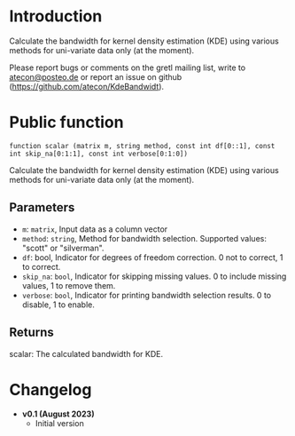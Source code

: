 # Introduction

Calculate the bandwidth for kernel density estimation (KDE) using various methods for uni-variate data only (at the moment).

Please report bugs or comments on the gretl mailing list, write to
atecon@posteo.de or report an issue on github
(https://github.com/atecon/KdeBandwidt).


# Public function

```
function scalar (matrix m, string method, const int df[0::1], const int skip_na[0:1:1], const int verbose[0:1:0])
```

Calculate the bandwidth for kernel density estimation (KDE) using various methods for uni-variate data only (at the moment).


## Parameters

- `m`:     `matrix`, Input data as a column vector
- `method`:  `string`, Method for bandwidth selection. Supported values: "scott" or "silverman".
- `df`: bool, Indicator for degrees of freedom correction. 0 not to correct, 1 to correct.
- `skip_na`: `bool`, Indicator for skipping missing values. 0 to include missing values, 1 to remove them.
- `verbose`: `bool`, Indicator for printing bandwidth selection results. 0 to disable, 1 to enable.

## Returns

scalar: The calculated bandwidth for KDE.


# Changelog

* **v0.1 (August 2023)**
    * Initial version
